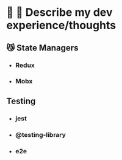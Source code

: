 # 👻 🤳 Describe my dev experience/thoughts

## 😼 State Managers 
- ### Redux  
- ### Mobx

## Testing 
- ### jest
- ### @testing-library
- ### e2e 
